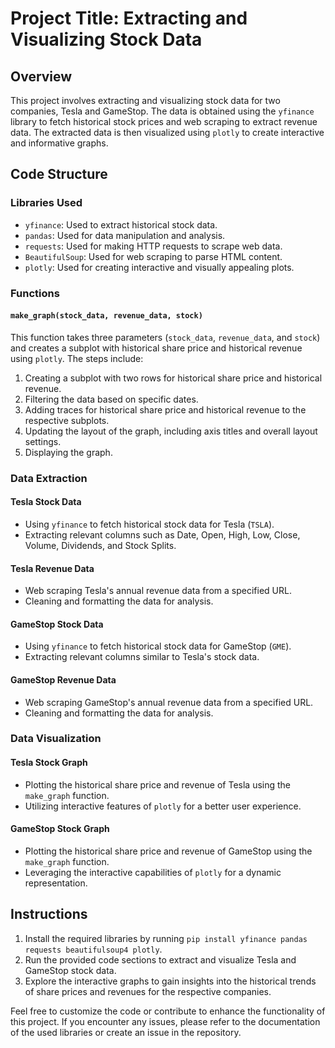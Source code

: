 # Project Title: Extracting and Visualizing Stock Data

## Overview

This project involves extracting and visualizing stock data for two companies, Tesla and GameStop. The data is obtained using the `yfinance` library to fetch historical stock prices and web scraping to extract revenue data. The extracted data is then visualized using `plotly` to create interactive and informative graphs.

## Code Structure

### Libraries Used
- `yfinance`: Used to extract historical stock data.
- `pandas`: Used for data manipulation and analysis.
- `requests`: Used for making HTTP requests to scrape web data.
- `BeautifulSoup`: Used for web scraping to parse HTML content.
- `plotly`: Used for creating interactive and visually appealing plots.

### Functions

#### `make_graph(stock_data, revenue_data, stock)`

This function takes three parameters (`stock_data`, `revenue_data`, and `stock`) and creates a subplot with historical share price and historical revenue using `plotly`. The steps include:
1. Creating a subplot with two rows for historical share price and historical revenue.
2. Filtering the data based on specific dates.
3. Adding traces for historical share price and historical revenue to the respective subplots.
4. Updating the layout of the graph, including axis titles and overall layout settings.
5. Displaying the graph.

### Data Extraction

#### Tesla Stock Data
- Using `yfinance` to fetch historical stock data for Tesla (`TSLA`).
- Extracting relevant columns such as Date, Open, High, Low, Close, Volume, Dividends, and Stock Splits.

#### Tesla Revenue Data
- Web scraping Tesla's annual revenue data from a specified URL.
- Cleaning and formatting the data for analysis.

#### GameStop Stock Data
- Using `yfinance` to fetch historical stock data for GameStop (`GME`).
- Extracting relevant columns similar to Tesla's stock data.

#### GameStop Revenue Data
- Web scraping GameStop's annual revenue data from a specified URL.
- Cleaning and formatting the data for analysis.

### Data Visualization

#### Tesla Stock Graph
- Plotting the historical share price and revenue of Tesla using the `make_graph` function.
- Utilizing interactive features of `plotly` for a better user experience.

#### GameStop Stock Graph
- Plotting the historical share price and revenue of GameStop using the `make_graph` function.
- Leveraging the interactive capabilities of `plotly` for a dynamic representation.

## Instructions

1. Install the required libraries by running `pip install yfinance pandas requests beautifulsoup4 plotly`.
2. Run the provided code sections to extract and visualize Tesla and GameStop stock data.
3. Explore the interactive graphs to gain insights into the historical trends of share prices and revenues for the respective companies.

Feel free to customize the code or contribute to enhance the functionality of this project. If you encounter any issues, please refer to the documentation of the used libraries or create an issue in the repository.

